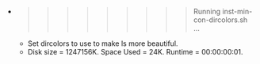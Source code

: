 * >>>>>>>>> Running inst-min-con-dircolors.sh ...
  * Set dircolors to use  to make ls more beautiful.
  * Disk size = 1247156K. Space Used = 24K. Runtime = 00:00:00:01.
